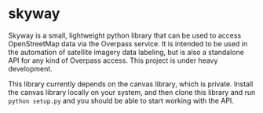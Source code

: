 # skyway
Skyway is a small, lightweight python library that can be used to access OpenStreetMap data via the Overpass service. It is intended to be used in the automation of satellite imagery data labeling, but is also a standalone API for any kind of Overpass access. This project is under heavy development.


This library currently depends on the canvas library, which is private. Install the canvas library locally on your system, and then clone this library and run `python setup.py` and you should be able to start working with the API. 
